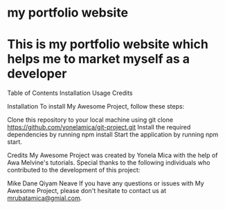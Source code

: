 # my portfolio website
# This is my portfolio website which helps me to market myself as a developer

Table of Contents
Installation
Usage
Credits

Installation
To install My Awesome Project, follow these steps:

Clone this repository to your local machine using git clone https://github.com/yonelamica/git-project.git
Install the required dependencies by running npm install
Start the application by running npm start.

Credits
My Awesome Project was created by Yonela Mica with the help of Awa Melvine's tutorials. Special thanks to the following individuals who contributed to the development of this project:

Mike Dane
Qiyam Neave
If you have any questions or issues with My Awesome Project, please don't hesitate to contact us at mrubatamica@gmial.com.

